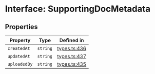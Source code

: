 # Interface: SupportingDocMetadata

## Properties

| Property | Type | Defined in |
| ------ | ------ | ------ |
| `createdAt` | `string` | [types.ts:436](https://github.com/monerium/js-monorepo/blob/main/packages/sdk/src/types.ts#L436) |
| `updatedAt` | `string` | [types.ts:437](https://github.com/monerium/js-monorepo/blob/main/packages/sdk/src/types.ts#L437) |
| `uploadedBy` | `string` | [types.ts:435](https://github.com/monerium/js-monorepo/blob/main/packages/sdk/src/types.ts#L435) |
